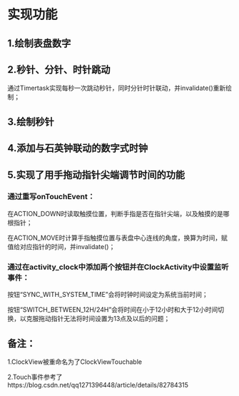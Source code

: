 # 实现功能

## 1.绘制表盘数字

## 2.秒针、分针、时针跳动

通过Timertask实现每秒一次跳动秒针，同时分针时针联动，并invalidate()重新绘制；

## 3.绘制秒针

## 4.添加与石英钟联动的数字式时钟

## 5.实现了用手拖动指针尖端调节时间的功能

### 通过重写onTouchEvent：

在ACTION_DOWN时读取触摸位置，判断手指是否在指针尖端，以及触摸的是哪根指针；

在ACTION_MOVE时计算手指触摸位置与表盘中心连线的角度，换算为时间，赋值给对应指针的时间，并invalidate()；

### 通过在activity_clock中添加两个按钮并在ClockActivity中设置监听事件：

按钮“SYNC_WITH_SYSTEM_TIME”会将时钟时间设定为系统当前时间；

按钮“SWITCH_BETWEEN_12H/24H”会将时间在小于12小时和大于12小时间切换，以克服拖动指针无法将时间设置为13点及以后的问题；


## 备注：

1.ClockView被重命名为了ClockViewTouchable

2.Touch事件参考了https://blog.csdn.net/qq1271396448/article/details/82784315
